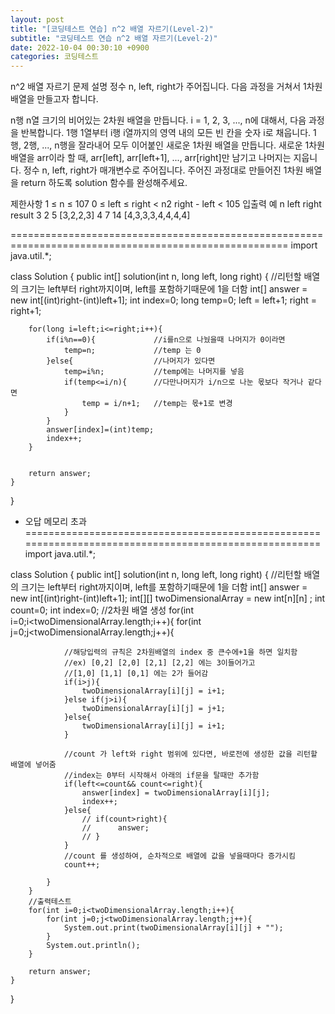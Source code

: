 ```yaml
---
layout: post
title: "[코딩테스트 연습] n^2 배열 자르기(Level-2)"
subtitle: "코딩테스트 연습 n^2 배열 자르기(Level-2)"
date: 2022-10-04 00:30:10 +0900
categories: 코딩테스트
---
```

n^2 배열 자르기
문제 설명
정수 n, left, right가 주어집니다. 다음 과정을 거쳐서 1차원 배열을 만들고자 합니다.

n행 n열 크기의 비어있는 2차원 배열을 만듭니다.
i = 1, 2, 3, ..., n에 대해서, 다음 과정을 반복합니다.
1행 1열부터 i행 i열까지의 영역 내의 모든 빈 칸을 숫자 i로 채웁니다.
1행, 2행, ..., n행을 잘라내어 모두 이어붙인 새로운 1차원 배열을 만듭니다.
새로운 1차원 배열을 arr이라 할 때, arr[left], arr[left+1], ..., arr[right]만 남기고 나머지는 지웁니다.
정수 n, left, right가 매개변수로 주어집니다. 주어진 과정대로 만들어진 1차원 배열을 return 하도록 solution 함수를 완성해주세요.

제한사항
1 ≤ n ≤ 107
0 ≤ left ≤ right < n2
right - left < 105
입출력 예
n	left	right	result
3	2	5	[3,2,2,3]
4	7	14	[4,3,3,3,4,4,4,4]


======================================================================================================
import java.util.*;

class Solution {
    public int[] solution(int n, long left, long right) {
        //리턴할 배열의 크기는 left부터 right까지이며, left를 포함하기때문에 1을 더함
        int[] answer = new int[(int)right-(int)left+1];
        int index=0;
        long temp=0;
        left = left+1;
        right = right+1;
        
        for(long i=left;i<=right;i++){
            if(i%n==0){             //i를n으로 나눴을때 나머지가 0이라면
                temp=n;             //temp 는 0
            }else{                  //나머지가 있다면
                temp=i%n;           //temp에는 나머지를 넣음
                if(temp<=i/n){      //다만나머지가 i/n으로 나눈 몫보다 작거나 같다면
                    temp = i/n+1;   //temp는 몫+1로 변경
                }
            }
            answer[index]=(int)temp;
            index++;
        }
        
        
        return answer;
    }
}



- 오답 메모리 초과
======================================================================================================
import java.util.*;

class Solution {
    public int[] solution(int n, long left, long right) {
        //리턴할 배열의 크기는 left부터 right까지이며, left를 포함하기때문에 1을 더함
        int[] answer = new int[(int)right-(int)left+1];
        int[][] twoDimensionalArray = new int[n][n] ;
        int count=0;
        int index=0;
        //2차원 배열 생성
        for(int i=0;i<twoDimensionalArray.length;i++){
            for(int j=0;j<twoDimensionalArray.length;j++){
                
                //해당입력의 규칙은 2차원배열의 index 중 큰수에+1을 하면 일치함
                //ex) [0,2] [2,0] [2,1] [2,2] 에는 3이들어가고
                //[1,0] [1,1] [0,1] 에는 2가 들어감
                if(i>j){
                    twoDimensionalArray[i][j] = i+1;
                }else if(j>i){
                    twoDimensionalArray[i][j] = j+1;
                }else{
                    twoDimensionalArray[i][j] = i+1;
                }
                
                //count 가 left와 right 범위에 있다면, 바로전에 생성한 값을 리턴할 배열에 넣어줌
                //index는 0부터 시작해서 아래의 if문을 탈때만 추가함
                if(left<=count&& count<=right){
                    answer[index] = twoDimensionalArray[i][j];
                    index++;
                }else{
                    // if(count>right){
                    //      answer;
                    // }
                }
                //count 를 생성하여, 순차적으로 배열에 값을 넣을때마다 증가시킴
                count++;
                
            }
        }
        //출력테스트
        for(int i=0;i<twoDimensionalArray.length;i++){
            for(int j=0;j<twoDimensionalArray.length;j++){
                System.out.print(twoDimensionalArray[i][j] + "");
            }
            System.out.println();
        }
        
        return answer;
    }
}
